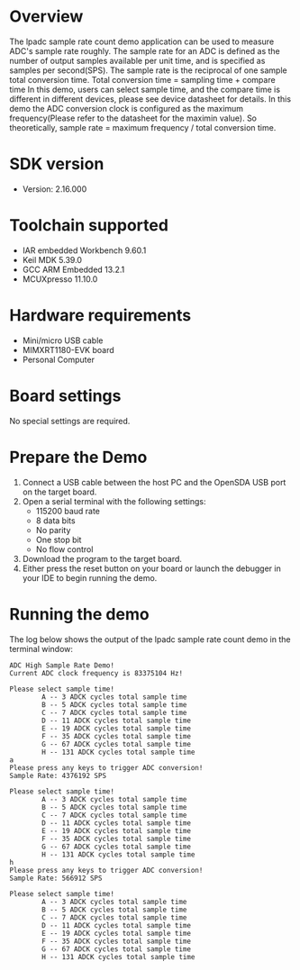 Overview
========
The lpadc sample rate count demo application can be used to measure ADC's sample rate roughly. The sample rate
for an ADC is defined as the number of output samples available per unit time, and is specified as samples per
second(SPS).
The sample rate is the reciprocal of one sample total conversion time. Total conversion time = sampling time + compare time
In this demo, users can select sample time, and the compare time is different in different devices, please see device datasheet
for details.
In this demo the ADC conversion clock is configured as the maximum frequency(Please refer to the datasheet for the
maximin value). So theoretically, sample rate = maximum frequency / total conversion time.


SDK version
===========
- Version: 2.16.000

Toolchain supported
===================
- IAR embedded Workbench  9.60.1
- Keil MDK  5.39.0
- GCC ARM Embedded  13.2.1
- MCUXpresso  11.10.0

Hardware requirements
=====================
- Mini/micro USB cable
- MIMXRT1180-EVK board
- Personal Computer

Board settings
==============
No special settings are required.

Prepare the Demo
================
1.  Connect a USB cable between the host PC and the OpenSDA USB port on the target board. 
2.  Open a serial terminal with the following settings:
    - 115200 baud rate
    - 8 data bits
    - No parity
    - One stop bit
    - No flow control
3.  Download the program to the target board.
4.  Either press the reset button on your board or launch the debugger in your IDE to begin running the demo.

Running the demo
================
The log below shows the output of the lpadc sample rate count demo in the terminal window:
~~~~~~~~~~~~~~~~~~~~~~~~~~~~~~~~~~~
ADC High Sample Rate Demo!
Current ADC clock frequency is 83375104 Hz!

Please select sample time!
        A -- 3 ADCK cycles total sample time
        B -- 5 ADCK cycles total sample time
        C -- 7 ADCK cycles total sample time
        D -- 11 ADCK cycles total sample time
        E -- 19 ADCK cycles total sample time
        F -- 35 ADCK cycles total sample time
        G -- 67 ADCK cycles total sample time
        H -- 131 ADCK cycles total sample time
a
Please press any keys to trigger ADC conversion!
Sample Rate: 4376192 SPS

Please select sample time!
        A -- 3 ADCK cycles total sample time
        B -- 5 ADCK cycles total sample time
        C -- 7 ADCK cycles total sample time
        D -- 11 ADCK cycles total sample time
        E -- 19 ADCK cycles total sample time
        F -- 35 ADCK cycles total sample time
        G -- 67 ADCK cycles total sample time
        H -- 131 ADCK cycles total sample time
h
Please press any keys to trigger ADC conversion!
Sample Rate: 566912 SPS

Please select sample time!
        A -- 3 ADCK cycles total sample time
        B -- 5 ADCK cycles total sample time
        C -- 7 ADCK cycles total sample time
        D -- 11 ADCK cycles total sample time
        E -- 19 ADCK cycles total sample time
        F -- 35 ADCK cycles total sample time
        G -- 67 ADCK cycles total sample time
        H -- 131 ADCK cycles total sample time

~~~~~~~~~~~~~~~~~~~~~~~~~~~~~~~~~~~
